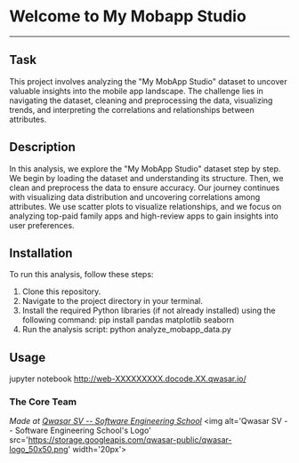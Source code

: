 # Welcome to My Mobapp Studio
***

## Task
This project involves analyzing the "My MobApp Studio" dataset to uncover valuable insights into the mobile app landscape. The challenge lies in navigating the dataset, cleaning and preprocessing the data, visualizing trends, and interpreting the correlations and relationships between attributes.

## Description
In this analysis, we explore the "My MobApp Studio" dataset step by step. We begin by loading the dataset and understanding its structure. Then, we clean and preprocess the data to ensure accuracy. Our journey continues with visualizing data distribution and uncovering correlations among attributes. We use scatter plots to visualize relationships, and we focus on analyzing top-paid family apps and high-review apps to gain insights into user preferences.

## Installation
To run this analysis, follow these steps:

1. Clone this repository.
2. Navigate to the project directory in your terminal.
3. Install the required Python libraries (if not already installed) using the following command:
pip install pandas matplotlib seaborn
4. Run the analysis script:
python analyze_mobapp_data.py

## Usage
jupyter notebook
http://web-XXXXXXXXX.docode.XX.qwasar.io/

### The Core Team


<span><i>Made at <a href='https://qwasar.io'>Qwasar SV -- Software Engineering School</a></i></span>
<span><img alt='Qwasar SV -- Software Engineering School's Logo' src='https://storage.googleapis.com/qwasar-public/qwasar-logo_50x50.png' width='20px'></span>
